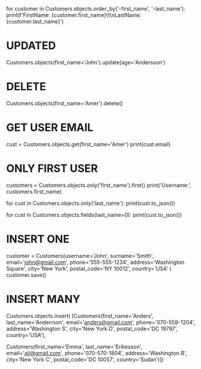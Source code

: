 
for customer in Customers.objects.order_by('-first_name', '-last_name'):
       print(f'FirstName: {customer.first_name}\t\nLastName: {customer.last_name}')
# UPDATED
Customers.objects(first_name='John').update(age='Andersson')
    
# DELETE
Customers.objects(first_name='Amer').delete()

# GET USER EMAIL
cust = Customers.objects.get(first_name='Amer')
     print(cust.email)

# ONLY FIRST USER
customers = Customers.objects.only('first_name').first()
 print('Username:', customers.first_name)

for cust in Customers.objects.only('last_name'):
        print(cust.to_json())
        
for cust in Customers.objects.fields(last_name=0):
        print(cust.to_json())


# INSERT ONE 
customer = Customers(username='John',
                     surname='Smith',
                     email='john@gmail.com',
                     phone='555-555-1234',
                     address='Washington Square',
                     city='New York',
                     postal_code='NY 10012',
                     country='USA'
                     )
customer.save()


# INSERT MANY
Customers.objects.insert(
[Customers(first_name='Anders', last_name='Anderrson',
            email='anders@gmail.com',
            phone='070-559-1204',
            address='Washington S',
            city='New York D',
            postal_code='DC 19797',
            country='USA'),
 
Customers(first_name='Emma', last_name='Erikesson',
            email='ali@gmail.com',
            phone='070-570-1804',
            address='Washington B',
            city='New York C',
            postal_code='DC 10057',
            country='Sudan')])



